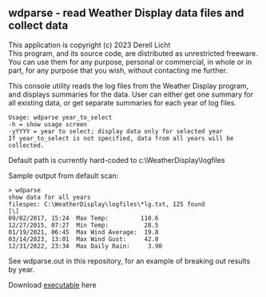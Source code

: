 ## wdparse - read Weather Display data files and collect data
This application is copyright (c) 2023  Derell Licht  
This program, and its source code, are distributed as unrestricted freeware.
You can use them for any purpose, personal or commercial, in whole or in part,
for any purpose that you wish, without contacting me further.

This console utility reads the log files from the Weather Display program,
and displays summaries for the data.  User can either get one summary for
all existing data, or get separate summaries for each year of log files.

```
Usage: wdparse year_to_select
-h = show usage screen
-yYYYY = year to select; display data only for selected year
If year_to_select is not specified, data from all years will be collected.
```

Default path is currently hard-coded to c:\WeatherDisplay\logfiles 

Sample output from default scan:
```
> wdparse
show data for all years
filespec: C:\WeatherDisplay\logfiles\*lg.txt, 125 found
[\]
09/02/2017, 15:24  Max Temp:         110.6
12/27/2015, 07:27  Min Temp:          28.5
01/19/2021, 06:45  Max Wind Average:  19.8
03/14/2023, 13:01  Max Wind Gust:     42.0
12/31/2022, 23:34  Max Daily Rain:     3.90
```
See wdparse.out in this repository, for an example of breaking out
results by year.

Download [executable](http://derelllicht.com/files/wdparse.zip) here

